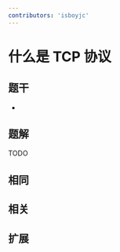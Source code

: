 ```yaml
---
contributors: 'isboyjc'
---
```


# 什么是 TCP 协议


## 题干

- 



## 题解

<!-- ::: details 点我查看题解 -->

  TODO

<!-- ::: -->



## 相同


## 相关


## 扩展

